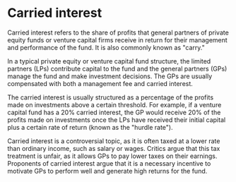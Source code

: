 # Carried interest

Carried interest refers to the share of profits that general partners of private equity funds or venture capital firms receive in return for their management and performance of the fund. It is also commonly known as "carry."

In a typical private equity or venture capital fund structure, the limited partners (LPs) contribute capital to the fund and the general partners (GPs) manage the fund and make investment decisions. The GPs are usually compensated with both a management fee and carried interest.

The carried interest is usually structured as a percentage of the profits made on investments above a certain threshold. For example, if a venture capital fund has a 20% carried interest, the GP would receive 20% of the profits made on investments once the LPs have received their initial capital plus a certain rate of return (known as the "hurdle rate").

Carried interest is a controversial topic, as it is often taxed at a lower rate than ordinary income, such as salary or wages. Critics argue that this tax treatment is unfair, as it allows GPs to pay lower taxes on their earnings. Proponents of carried interest argue that it is a necessary incentive to motivate GPs to perform well and generate high returns for the fund.